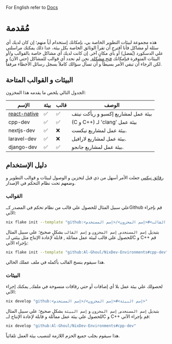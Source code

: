 For English refer to [Docs](../../)

# مُقدمة

هذه مجموعة لبيئات التطوير الخاصة بي، بإمكانك إستخدام أياً منهم؛
إن كان لديك أي سئلة أو مشاكل فأنا أقترح أن تقرأ الوثائق الخاصة بكل بيئة، عدا ذلك يمكنك مراسلتي علي الدسكورد (يُفضل) أو بأي مكانٍ آخر. إن كانت لديك أي مشاكل خاصة بالقوالب و/أو البيئات المتوفرة فبإمكانك [فتح مشكلة](https://github.com/Al-Ghoul/NixDev-Environments/issues/new/choose),
نحن لم نحدد أي قوالب للمشاكل (حتي الآن) و لكن الرجاء أن تبقي الأمر بسيطاً و أن تسأل سؤالك كاملاً بسجل رسائل الأخطاء مرفقاً.

## البيئات و القوالب المتاحة

الجدول التالي يلخص ما يقدمه هذا المخزون:

| الإسم                                         | بيئة               | قالب               | الوصف                                 |
| --------------------------------------------- | ------------------ | ------------------ | ------------------------------------- |
| [react-native](/docs/ar/ReactNativeDev_AR.md) | :white_check_mark: | :white_check_mark: | بيئة عمل لمشاريع إكسبو و ريأكت نيتف   |
| cpp-dev                                       | :white_check_mark: | :white_check_mark: | (C و C++) لـ 'clang' بيئة عمل         |
| nextjs-dev                                    | :white_check_mark: | :x:                | بيئة عمل لمشاريع نيكست. |
| laravel-dev                                   | :white_check_mark: | :x:                | بيئة عمل لمشاريع لارافيل.   |
| django-dev                                    | :white_check_mark: | :white_check_mark: | بيئة عمل لمشاريع جانجو.          |

## دليل الإستخدام

[رقائق نيكس](https://nixos.wiki/wiki/Flakes) جعلت الأمر أسهل من ذي قبل لتخزين و الوصول لبيئات و قوالب التطوير و وضعهم
تحت نظام التحكم في الإصدار.

### القوالب

علي سبيل المثال للحصول علي قالب من نظام تحكم في المصدر كــGithub قم بإجراء الآتي:

```bash
nix flake init --template "github:<إسم القالب>#<إسم المخزون>/<إسم المستخدم>"
```

بتبديل `إسم المستخدم`, `إسم المخزون` و `إسم القالب` بشكلٍ صحيح؛ علي سبيل المثال للحصول علي قالب لبيئة عمل مماثلة , قابلة لإعادة الإنتاج مثل بيئتي لــC و C++ قم بإجراء الآتي:

```bash
nix flake init --template "github:Al-Ghoul/NixDev-Environments#cpp-dev"
```

هذا سيقوم بنسخ القالب بأكمله في ملف عملك الحالي.

### البيئات

لحصولك علي بيئة عمل بلا أي إضافات أو حتي رقاقات منسوخة في ملفك, يمكنك إجراء الآتي:

```bash
nix develop "github:<إسم البيئة>#<إسم المخزون>/<إسم المستخدم>"
```

بتبديل `إسم المستخدم`, `إسم المخزون` و `إسم البيئة` بشكلٍ صحيح؛ علي سبيل المثال للحصول علي بيئة عمل مماثلة و قابلة لإعادة الإنتاج لــC و C++ قم بإجراء الآتي:

```bash
nix develop "github:Al-Ghoul/NixDev-Environments#cpp-dev"
```

هذا سيقوم بجلب جميع الحزم اللازمة لتنصيب بيئة العمل تلقائياً.

